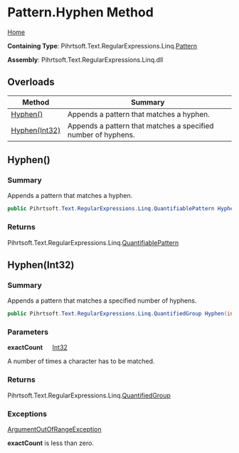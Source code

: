 # Pattern\.Hyphen Method

[Home](../../../../../../README.md)

**Containing Type**: Pihrtsoft\.Text\.RegularExpressions\.Linq\.[Pattern](../README.md)

**Assembly**: Pihrtsoft\.Text\.RegularExpressions\.Linq\.dll

## Overloads

| Method | Summary |
| ------ | ------- |
| [Hyphen()](#Pihrtsoft_Text_RegularExpressions_Linq_Pattern_Hyphen) | Appends a pattern that matches a hyphen\. |
| [Hyphen(Int32)](#Pihrtsoft_Text_RegularExpressions_Linq_Pattern_Hyphen_System_Int32_) | Appends a pattern that matches a specified number of hyphens\. |

## Hyphen\(\) <a name="Pihrtsoft_Text_RegularExpressions_Linq_Pattern_Hyphen"></a>

### Summary

Appends a pattern that matches a hyphen\.

```csharp
public Pihrtsoft.Text.RegularExpressions.Linq.QuantifiablePattern Hyphen()
```

### Returns

Pihrtsoft\.Text\.RegularExpressions\.Linq\.[QuantifiablePattern](../../QuantifiablePattern/README.md)

## Hyphen\(Int32\) <a name="Pihrtsoft_Text_RegularExpressions_Linq_Pattern_Hyphen_System_Int32_"></a>

### Summary

Appends a pattern that matches a specified number of hyphens\.

```csharp
public Pihrtsoft.Text.RegularExpressions.Linq.QuantifiedGroup Hyphen(int exactCount)
```

### Parameters

**exactCount** &emsp; [Int32](https://docs.microsoft.com/en-us/dotnet/api/system.int32)

A number of times a character has to be matched\.

### Returns

Pihrtsoft\.Text\.RegularExpressions\.Linq\.[QuantifiedGroup](../../QuantifiedGroup/README.md)

### Exceptions

[ArgumentOutOfRangeException](https://docs.microsoft.com/en-us/dotnet/api/system.argumentoutofrangeexception)

**exactCount** is less than zero\.

